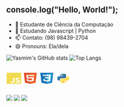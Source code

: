 ## console.log("Hello, World!");

- 🔭 Estudante de Ciência da Computação
- 🌱 Estudando Javascript | Python
- 📫 Contato: (98) 98439-2704
- 😄 Pronouns: Ela/dela

![Yasmim's GitHub stats](https://github-readme-stats.vercel.app/api?username=yasmimcosm&show_icons=true&theme=synthwave)
![Top Langs](https://github-readme-stats.vercel.app/api/top-langs/?username=yasmimcosm&layout=compact)

<div style="display: inline_block"><br>
  <img align="center" alt="Rafa-Js" height="30" width="40" src="https://raw.githubusercontent.com/devicons/devicon/master/icons/javascript/javascript-plain.svg">
  <img align="center" alt="Rafa-HTML" height="30" width="40" src="https://raw.githubusercontent.com/devicons/devicon/master/icons/html5/html5-original.svg">
  <img align="center" alt="Rafa-CSS" height="30" width="40" src="https://raw.githubusercontent.com/devicons/devicon/master/icons/css3/css3-original.svg">
  <img align="center" alt="Rafa-Python" height="30" width="40" src="https://raw.githubusercontent.com/devicons/devicon/master/icons/python/python-original.svg">
</div>




  ##
 
<div> 
  <a href="https://www.instagram.com/yasmimcosm/" target="_blank"><img src="https://img.shields.io/badge/-Instagram-%23E4405F?style=for-the-badge&logo=instagram&logoColor=white" target="_blank"></a>
  <a href = "yasmimcosm@gmail.com"><img src="https://img.shields.io/badge/-Gmail-%23333?style=for-the-badge&logo=gmail&logoColor=white" target="_blank"></a>
  <a href="https://www.linkedin.com/in/yasmimcosme" target="_blank"><img src="https://img.shields.io/badge/-LinkedIn-%230077B5?style=for-the-badge&logo=linkedin&logoColor=white" target="_blank"></a> 
  
</div>



